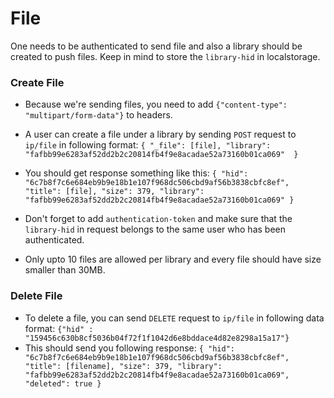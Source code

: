 # File 
 One needs to be authenticated to send file and also a library should be created to push files. Keep in mind to store the `library-hid` in localstorage.

### Create File
* Because we're sending files, you need to add `{"content-type": "multipart/form-data"}` to headers.
* A user can create a file under a library by sending `POST` request to `ip/file` in following format:
`{
    "_file": [file],
    "library": "fafbb99e6283af52dd2b2c20814fb4f9e8acadae52a73160b01ca069" 
}
`
* You should get response something like this:
`{
    "hid": "6c7b8f7c6e684eb9b9e18b1e107f968dc506cbd9af56b3838cbfc8ef",
    "title": [file],
    "size": 379,
    "library": "fafbb99e6283af52dd2b2c20814fb4f9e8acadae52a73160b01ca069"
}`

* Don't forget to add `authentication-token` and make sure that the `library-hid` in request belongs to the same user who has been authenticated.

* Only upto 10 files are allowed per library and every file should have size smaller than 30MB.

### Delete File

* To delete a file, you can send `DELETE` request to `ip/file` in following data format:
 `{"hid" : "159456c630b8cf5036b04f72f1f1042d6e8bddace4d82e8298a15a17"}`
 * This should send you following response:
 `{
  "hid": "6c7b8f7c6e684eb9b9e18b1e107f968dc506cbd9af56b3838cbfc8ef",
  "title": [filename],
  "size": 379,
  "library": "fafbb99e6283af52dd2b2c20814fb4f9e8acadae52a73160b01ca069",
  "deleted": true
}`